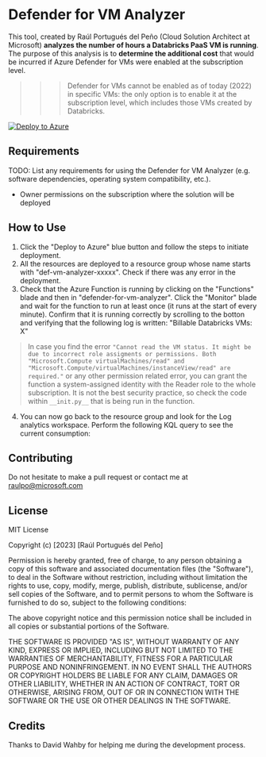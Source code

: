 # Defender for VM Analyzer

This tool, created by Raúl Portugués del Peño (Cloud Solution Architect at Microsoft) **analyzes the number of hours a Databricks PaaS VM is running**. The purpose of this analysis is to **determine the additional cost** that would be incurred if Azure Defender for VMs were enabled at the subscription level.

>>> Defender for VMs cannot be enabled as of today (2022) in specific VMs: the only option is to enable it at the subscription level, which includes those VMs created by Databricks.

[![Deploy to Azure](https://aka.ms/deploytoazurebutton)](https://portal.azure.com/#create/Microsoft.Template/uri/https%3A%2F%2Fraw.githubusercontent.com%2Fraporpe%2Fdefender-for-vm-analyzer%2Fmain%2Finfra.json)

## Requirements

TODO: List any requirements for using the Defender for VM Analyzer (e.g. software dependencies, operating system compatibility, etc.).

- Owner permissions on the subscription where the solution will be deployed

## How to Use

1. Click the "Deploy to Azure" blue button and follow the steps to initiate deployment.
2. All the resources are deployed to a resource group whose name starts with "def-vm-analyzer-xxxxx". Check if there was any error in the deployment.
3. Check that the Azure Function is running by clicking on the "Functions" blade and then in "defender-for-vm-analyzer". Click the "Monitor" blade and wait for the function to run at least once (it runs at the start of every minute). Confirm that it is running correctly by scrolling to the botton and verifying that the following log is written: "Billable Databricks VMs: X"

> In case you find the error ```"Cannot read the VM status. It might be due to incorrect role assigments or permissions. Both "Microsoft.Compute virtualMachines/read" and "Microsoft.Compute/virtualMachines/instanceView/read" are required."``` or any other permission related error, you can grant the function a system-assigned identity with the Reader role to the whole subscription. It is not the best security practice, so check the code within ```__init.py__``` that is being run in the function.

4. You can now go back to the resource group and look for the Log analytics workspace. Perform the following KQL query to see the current consumption:

## Contributing

Do not hesitate to make a pull request or contact me at raulpo@microsoft.com

## License

MIT License

Copyright (c) [2023] [Raúl Portugués del Peño]

Permission is hereby granted, free of charge, to any person obtaining a copy
of this software and associated documentation files (the "Software"), to deal
in the Software without restriction, including without limitation the rights
to use, copy, modify, merge, publish, distribute, sublicense, and/or sell
copies of the Software, and to permit persons to whom the Software is
furnished to do so, subject to the following conditions:

The above copyright notice and this permission notice shall be included in all
copies or substantial portions of the Software.

THE SOFTWARE IS PROVIDED "AS IS", WITHOUT WARRANTY OF ANY KIND, EXPRESS OR
IMPLIED, INCLUDING BUT NOT LIMITED TO THE WARRANTIES OF MERCHANTABILITY,
FITNESS FOR A PARTICULAR PURPOSE AND NONINFRINGEMENT. IN NO EVENT SHALL THE
AUTHORS OR COPYRIGHT HOLDERS BE LIABLE FOR ANY CLAIM, DAMAGES OR OTHER
LIABILITY, WHETHER IN AN ACTION OF CONTRACT, TORT OR OTHERWISE, ARISING FROM,
OUT OF OR IN CONNECTION WITH THE SOFTWARE OR THE USE OR OTHER DEALINGS IN THE
SOFTWARE.

## Credits

Thanks to David Wahby for helping me during the development process. 